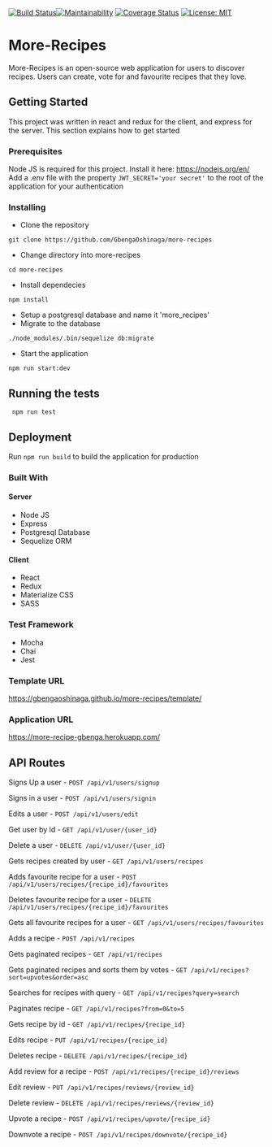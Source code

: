 [![Build Status](https://travis-ci.org/GbengaOshinaga/more-recipes.svg?branch=development)](https://travis-ci.org/GbengaOshinaga/more-recipes)[![Maintainability](https://api.codeclimate.com/v1/badges/65b81f8376a6f0d3eaf8/maintainability)](https://codeclimate.com/github/GbengaOshinaga/more-recipes/maintainability)
[![Coverage Status](https://coveralls.io/repos/github/GbengaOshinaga/more-recipes/badge.svg?branch=development)](https://coveralls.io/github/GbengaOshinaga/more-recipes?branch=development)
[![License: MIT](https://img.shields.io/badge/License-MIT-yellow.svg)](https://opensource.org/licenses/MIT)


# More-Recipes

More-Recipes is an open-source web application for users to discover recipes. Users can create, vote for and favourite recipes that they love.

## Getting Started

This project was written in react and redux for the client, and express for the server. This section explains how to get started

### Prerequisites

Node JS is required for this project. Install it here: https://nodejs.org/en/
Add a .env file with the property `JWT_SECRET='your secret'` to the root of the application for your authentication

### Installing

 - Clone the repository
  ```
  git clone https://github.com/GbengaOshinaga/more-recipes
  ```
 - Change directory into more-recipes
  ```
  cd more-recipes
  ```
 - Install dependecies
  ```
  npm install
  ```
 - Setup a postgresql database and name it 'more_recipes'
 - Migrate to the database
  ```
  ./node_modules/.bin/sequelize db:migrate
  ```
 - Start the application
  ```
  npm run start:dev
  ```

## Running the tests
```
 npm run test
```
## Deployment

Run `npm run build` to build the application for production

### Built With

#### Server
 - Node JS
 - Express
 - Postgresql Database
 - Sequelize ORM

 #### Client
 - React
 - Redux
 - Materialize CSS
 - SASS

### Test Framework
 - Mocha
 - Chai
 - Jest
 
### Template URL

https://gbengaoshinaga.github.io/more-recipes/template/

### Application URL

https://more-recipe-gbenga.herokuapp.com/
## API Routes
  
Signs Up a user - ```POST /api/v1/users/signup```

Signs in a user - ```POST /api/v1/users/signin```

Edits a user - ```POST /api/v1/users/edit```

Get user by id - ```GET /api/v1/user/{user_id}```

Delete a user - ```DELETE /api/v1/user/{user_id}```

Gets recipes created by user - ```GET /api/v1/users/recipes```

Adds favourite recipe for a user - ```POST /api/v1/users/recipes/{recipe_id}/favourites```

Deletes favourite recipe for a user - ```DELETE /api/v1/users/recipes/{recipe_id}/favourites```

Gets all favourite recipes for a user - ```GET /api/v1/users/recipes/favourites```

Adds a recipe - ```POST /api/v1/recipes```

Gets paginated recipes - ```GET /api/v1/recipes```

Gets paginated recipes and sorts them by votes - ```GET /api/v1/recipes?sort=upvotes&order=asc```

Searches for recipes with query - ```GET /api/v1/recipes?query=search```

Paginates recipe - ```GET /api/v1/recipes?from=0&to=5```

Gets recipe by id - ```GET /api/v1/recipes/{recipe_id}```

Edits recipe - ```PUT /api/v1/recipes/{recipe_id}```

Deletes recipe - ```DELETE /api/v1/recipes/{recipe_id}```

Add review for a recipe - ```POST /api/v1/recipes/{recipe_id}/reviews```

Edit review - ```PUT /api/v1/recipes/reviews/{review_id}```

Delete review - ```DELETE /api/v1/recipes/reviews/{review_id}```

Upvote a recipe - ```POST /api/v1/recipes/upvote/{recipe_id}```

Downvote a recipe - ```POST /api/v1/recipes/downvote/{recipe_id}```
